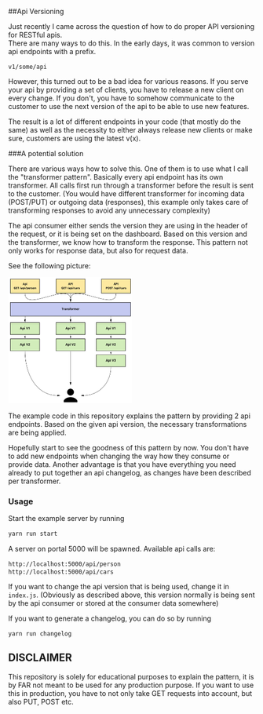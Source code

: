 ##Api Versioning

Just recently I came across the question of how to do proper API versioning for RESTful apis.  
There are many ways to do this. In the early days, it was common to version api endpoints with a prefix.
```
v1/some/api
```

However, this turned out to be a bad idea for various reasons. If you serve your api by providing a set of clients,
you have to release a new client on every change. If you don't, you have to somehow communicate to the customer to use the next
version of the api to be able to use new features.

The result is a lot of different endpoints in your code (that mostly do the same) as well as the necessity to either always release new clients or make sure, customers are using the latest v(x).

###A potential solution

There are various ways how to solve this. One of them is to use what I call the "transformer pattern". Basically every api endpoint has its own transformer. All calls first run through a transformer before the result is sent to the customer. (You would have different transformer for incoming data (POST/PUT) or outgoing data (responses), this example only takes care of transforming responses to avoid any unnecessary complexity)

The api consumer either sends the version they are using in the header of the request, or it is being set on the dashboard. Based on this version and the transformer, we know how to transform the response. This pattern not only works for response data, but also for request data.

See the following picture:

<img src="https://github.com/orangecoding/versioning/blob/master/doc/doc.jpeg" width="50%">

The example code in this repository explains the pattern by providing 2 api endpoints. Based on the given api version, the necessary transformations are being applied.

Hopefully start to see the goodness of this pattern by now. You don't have to add new endpoints when changing the way how they consume or provide data. Another advantage is that you have everything you need already to put together an api changelog, as changes have been described per transformer.

### Usage
Start the example server by running   
```bash
yarn run start
```

A server on portal 5000 will be spawned. Available api calls are:   
```
http://localhost:5000/api/person
http://localhost:5000/api/cars
```

If you want to change the api version that is being used, change it in `index.js`. (Obviously as described above, this version normally is being sent by the api consumer or stored at the consumer data somewhere)

If you want to generate a changelog, you can do so by running
```
yarn run changelog
```


## DISCLAIMER
This repository is solely for educational purposes to explain the pattern, it is by FAR not meant to be used for any production purpose. If you want to use this in production, you have to not only take GET requests into account, but also PUT, POST etc.